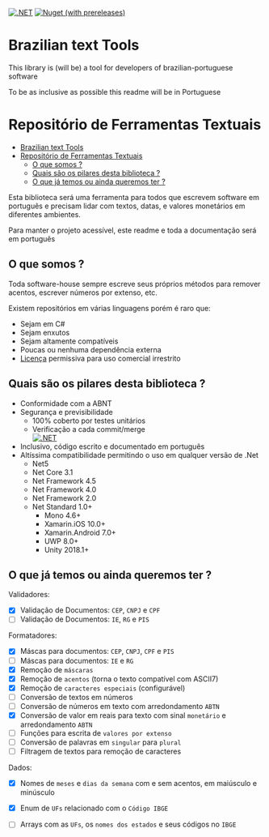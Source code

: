 [![.NET](https://github.com/RafaelEstevamReis/Simple.Brazilian/actions/workflows/dotnet.yml/badge.svg)](https://github.com/RafaelEstevamReis/Simple.Brazilian/actions/workflows/dotnet.yml)
[![Nuget (with prereleases)](https://img.shields.io/nuget/vpre/Simple.Brazilian?color=green)](https://www.nuget.org/packages/Simple.Brazilian)


# Brazilian text Tools

This library is (will be) a tool for developers of brazilian-portuguese software

To be as inclusive as possible this readme will be in Portuguese

# Repositório de Ferramentas Textuais

- [Brazilian text Tools](#brazilian-text-tools)
- [Repositório de Ferramentas Textuais](#repositório-de-ferramentas-textuais)
  - [O que somos ?](#o-que-somos-)
  - [Quais são os pilares desta biblioteca ?](#quais-são-os-pilares-desta-biblioteca-)
  - [O que já temos ou ainda queremos ter ?](#o-que-já-temos-ou-ainda-queremos-ter-)


Esta biblioteca será uma ferramenta para todos que escrevem software em português e precisam lidar com textos, datas, e valores monetários em diferentes ambientes.

Para manter o projeto acessível, este readme e toda a documentação será em português

## O que somos ?

Toda software-house sempre escreve seus próprios métodos para remover acentos, escrever números por extenso, etc.

Existem repositórios em várias linguagens porém é raro que:

* Sejam em C#
* Sejam enxutos
* Sejam altamente compatíveis
* Poucas ou nenhuma dependência externa
* [Licença](/LICENSE) permissiva para uso comercial irrestrito

## Quais são os pilares desta biblioteca ?

* Conformidade com a ABNT
* Segurança e previsibilidade
  * 100% coberto por testes unitários
  * Verificação a cada commit/merge \
   [![.NET](https://github.com/RafaelEstevamReis/Simple.Brazilian/actions/workflows/dotnet.yml/badge.svg)](https://github.com/RafaelEstevamReis/Simple.Brazilian/actions/workflows/dotnet.yml)
* Inclusivo, código escrito e documentado em português
* Altíssima compatibilidade permitindo o uso em qualquer versão de .Net
  * Net5
  * Net Core 3.1
  * Net Framework 4.5
  * Net Framework 4.0
  * Net Framework 2.0
  * Net Standard 1.0+
    * Mono 4.6+
    * Xamarin.iOS 10.0+
    * Xamarin.Android 7.0+
    * UWP 8.0+
    * Unity 2018.1+

## O que já temos ou ainda queremos ter ?

Validadores:

- [X] Validação de Documentos: `CEP`, `CNPJ` e `CPF`
- [ ] Validação de Documentos: `IE`, `RG` e `PIS`

Formatadores:

- [X] Máscas para documentos: `CEP`, `CNPJ`, `CPF` e `PIS`
- [ ] Máscas para documentos: `IE` e `RG`
- [X] Remoção de `máscaras`
- [X] Remoção de `acentos` (torna o texto compatível com ASCII7)
- [X] Remoção de `caracteres especiais` (configurável)
- [ ] Conversão de textos em números
- [ ] Conversão de números em texto com arredondamento `ABTN`
- [X] Conversão de valor em reais para texto com sinal `monetário` e arredondamento `ABTN`
- [ ] Funções para escrita de `valores por extenso`
- [ ] Conversão de  palavras em `singular` para `plural`
- [ ] Filtragem de textos para remoção de caracteres

Dados:

- [X] Nomes de `meses` e `dias da semana` com e sem acentos, em maiúsculo e minúsculo
- [X] Enum de `UFs` relacionado com o `Código IBGE`
- [ ] Arrays com as `UFs`, os `nomes dos estados` e seus códigos no `IBGE`

